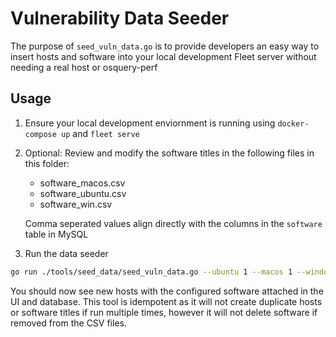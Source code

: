 # Vulnerability Data Seeder

The purpose of `seed_vuln_data.go` is to provide developers an easy way to insert hosts and software
into your local development Fleet server without needing a real host or osquery-perf

## Usage

1. Ensure your local development enviornment is running using `docker-compose up` and `fleet serve`

2. Optional: Review and modify the software titles in the following files in this folder:

    - software_macos.csv
    - software_ubuntu.csv
    - software_win.csv

    Comma seperated values align directly with the columns in the `software` table in MySQL

3. Run the data seeder

```bash
go run ./tools/seed_data/seed_vuln_data.go --ubuntu 1 --macos 1 --windows 1 --linux-kernels 1
```

You should now see new hosts with the configured software attached in the UI and database.  This
tool is idempotent as it will not create duplicate hosts or software titles if run multiple times,
however it will not delete software if removed from the CSV files.
